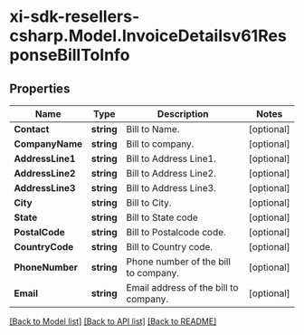 # xi-sdk-resellers-csharp.Model.InvoiceDetailsv61ResponseBillToInfo

## Properties

Name | Type | Description | Notes
------------ | ------------- | ------------- | -------------
**Contact** | **string** | Bill to Name. | [optional] 
**CompanyName** | **string** | Bill to company. | [optional] 
**AddressLine1** | **string** | Bill to Address Line1. | [optional] 
**AddressLine2** | **string** | Bill to Address Line2. | [optional] 
**AddressLine3** | **string** | Bill to Address Line3. | [optional] 
**City** | **string** | Bill to City. | [optional] 
**State** | **string** | Bill to State code | [optional] 
**PostalCode** | **string** | Bill to Postalcode code. | [optional] 
**CountryCode** | **string** | Bill to Country code. | [optional] 
**PhoneNumber** | **string** | Phone number of the bill to company. | [optional] 
**Email** | **string** | Email address of the bill to company. | [optional] 

[[Back to Model list]](../README.md#documentation-for-models) [[Back to API list]](../README.md#documentation-for-api-endpoints) [[Back to README]](../README.md)

